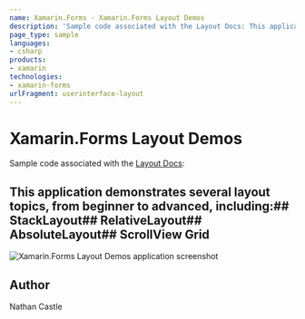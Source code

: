```yaml
---
name: Xamarin.Forms - Xamarin.Forms Layout Demos
description: 'Sample code associated with the Layout Docs: This application demonstrates several layout topics, from beginner to advanced, including: StackLayout...'
page_type: sample
languages:
- csharp
products:
- xamarin
technologies:
- xamarin-forms
urlFragment: userinterface-layout
---
```

# Xamarin.Forms Layout Demos

Sample code associated with the [Layout Docs](http://developer.xamarin.com/guides/cross-platform/xamarin-forms/user-interface/layouts/):

## This application demonstrates several layout topics, from beginner to advanced, including:##  StackLayout##  RelativeLayout##  AbsoluteLayout##  ScrollView Grid

![Xamarin.Forms Layout Demos application screenshot](Screenshots/anchor_end.png "Xamarin.Forms Layout Demos application screenshot")

## Author
Nathan Castle
